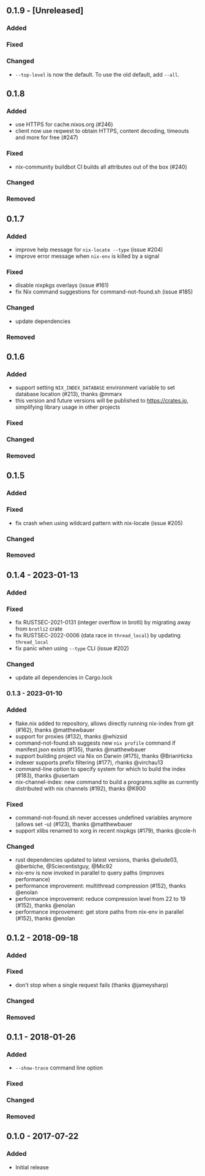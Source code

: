 ## 0.1.9 - [Unreleased]
### Added
### Fixed
### Changed

* `--top-level` is now the default. To use the old default, add `--all`.

## 0.1.8
### Added

* use HTTPS for cache.nixos.org (#246)
* client now use reqwest to obtain HTTPS, content decoding, timeouts and more for free (#247)

### Fixed

* nix-community buildbot CI builds all attributes out of the box (#240)

### Changed

### Removed

## 0.1.7
### Added
* improve help message for `nix-locate --type` (issue #204)
* improve error message when `nix-env` is killed by a signal
### Fixed
* disable nixpkgs overlays (issue #161)
* fix Nix command suggestions for command-not-found.sh (issue #185)
### Changed
* update dependencies
### Removed

## 0.1.6
### Added
* support setting `NIX_INDEX_DATABASE` environment variable to set database location (#213), thanks @mmarx
* this version and future versions will be published to https://crates.io, simplifying library usage in other projects
### Fixed
### Changed
### Removed

## 0.1.5
### Added
### Fixed
* fix crash when using wildcard pattern with nix-locate (issue #205)
### Changed
### Removed

## 0.1.4 - 2023-01-13
### Added
### Fixed
* fix RUSTSEC-2021-0131 (integer overflow in brotli) by migrating away from `brotli2` crate
* fix RUSTSEC-2022-0006 (data race in `thread_local`) by updating `thread_local`
* fix panic when using `--type` CLI (issue #202)
### Changed
* update all dependencies in Cargo.lock

### 0.1.3 - 2023-01-10
### Added
* flake.nix added to repository, allows directly running nix-index from git (#162), thanks @matthewbauer
* support for proxies (#132), thanks @whizsid
* command-not-found.sh suggests new `nix profile` command if manifest.json exists (#135), thanks @matthewbauer
* support building project via Nix on Darwin (#175), thanks @BrianHicks
* indexer supports prefix filtering (#177), rhanks @virchau13
* command-line option to specify system for which to build the index (#183), thanks @usertam
* nix-channel-index: new command to build a programs.sqlite as currently distributed with nix channels (#192), thanks @K900
### Fixed
* command-not-found.sh never accesses undefined variables anymore (allows set -u) (#123), thanks @matthewbauer
* support xlibs renamed to xorg in recent nixpkgs (#179), thanks @cole-h
### Changed
* rust dependencies updated to latest versions, thanks @elude03, @berbiche, @Sciecentistguy, @Mic92
* nix-env is now invoked in parallel to query paths (improves performance)
* performance improvement: multithread compression (#152), thanks @enolan
* performance improvement: reduce compression level from 22 to 19 (#152), thanks @enolan
* performance improvement: get store paths from nix-env in parallel (#152), thanks @enolan

## 0.1.2 - 2018-09-18
### Added
### Fixed
* don't stop when a single request fails (thanks @jameysharp)
### Changed
### Removed

## 0.1.1 - 2018-01-26
### Added
* `--show-trace` command line option
### Fixed
### Changed
### Removed

## 0.1.0 - 2017-07-22
### Added
* Initial release
